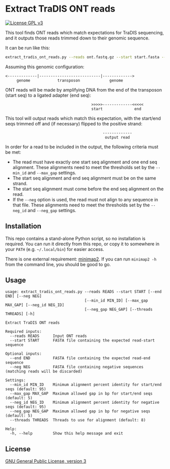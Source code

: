 # Extract TraDIS ONT reads

[![License GPL v3](https://img.shields.io/badge/license-GPL%20v3-blue.svg)](https://www.gnu.org/licenses/gpl-3.0.en.html)

This tool finds ONT reads which match expectations for TraDIS sequencing, and it outputs those reads trimmed down to their genomic sequence.

It can be run like this:
```bash
extract_tradis_ont_reads.py --reads ont.fastq.gz --start start.fasta --end end.fasta > out.fastq
```

Assuming this genomic configuration:
```
<-------------|---------------------------|------------->
     genome            transposon             genome
```

ONT reads will be made by amplifying DNA from the end of the transposon (start seq) to a ligated
adapter (end seq):
```
                                      >>>>>-------------<<<<<
                                      start              end
```

This tool will output reads which match this expectation, with the start/end seqs trimmed off and
(if necessary) flipped to the positive strand:
```
                                           -------------
                                            output read
```

In order for a read to be included in the output, the following criteria must be met:
* The read must have exactly one start seq alignment and one end seq alignment. These alignments
  need to meet the thresholds set by the `--min_id` and `--max_gap` settings.
* The start seq alignment and end seq alignment must be on the same strand.
* The start seq alignment must come before the end seq alignment on the read.
* If the `--neg` option is used, the read must not align to any sequence in that file. These
  alignments need to meet the thresholds set by the `--neg_id` and `--neg_gap` settings.




## Installation

This repo contains a stand-alone Python script, so no installation is required. You can run it directly from this repo, or copy it to somewhere in your `PATH` (e.g. `~/.local/bin`) for easier access.

There is one external requirement: [minimap2](https://github.com/lh3/minimap2). If you can run `minimap2 -h` from the command line, you should be good to go.




## Usage

```
usage: extract_tradis_ont_reads.py --reads READS --start START [--end END] [--neg NEG]
                                   [--min_id MIN_ID] [--max_gap MAX_GAP] [--neg_id NEG_ID]
                                   [--neg_gap NEG_GAP] [--threads THREADS] [-h]

Extract TraDIS ONT reads

Required inputs:
  --reads READS      Input ONT reads
  --start START      FASTA file containing the expected read-start sequence

Optional inputs:
  --end END          FASTA file containing the expected read-end sequence
  --neg NEG          FASTA file containing negative sequences (matching reads will be discarded)

Settings:
  --min_id MIN_ID    Minimum alignment percent identity for start/end seqs (default: 95)
  --max_gap MAX_GAP  Maximum allowed gap in bp for start/end seqs (default: 5)
  --neg_id NEG_ID    Minimum alignment percent identity for negative seqs (default: 95)
  --neg_gap NEG_GAP  Maximum allowed gap in bp for negative seqs (default: 5)
  --threads THREADS  Threads to use for alignment (default: 8)

Help:
  -h, --help         Show this help message and exit
```



## License

[GNU General Public License, version 3](https://www.gnu.org/licenses/gpl-3.0.html)
